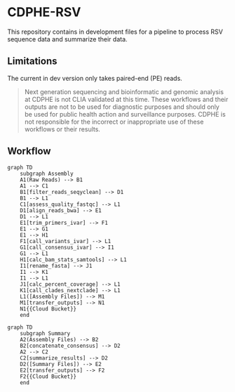 # CDPHE-RSV

This repository contains in development files for a pipeline to process RSV sequence data and summarize their data.

## Limitations

The current in dev version only takes paired-end (PE) reads.

> Next generation sequencing and bioinformatic and genomic analysis at CDPHE is not CLIA validated at this time. These workflows and their outputs are not to be used for diagnostic purposes and should only be used for public health action and surveillance purposes. CDPHE is not responsible for the incorrect or inappropriate use of these workflows or their results.

## Workflow

```mermaid
graph TD
    subgraph Assembly
    A1(Raw Reads) --> B1
    A1 --> C1
    B1[filter_reads_seqyclean] --> D1
    B1 --> L1
    C1[assess_quality_fastqc] --> L1
    D1[align_reads_bwa] --> E1
    D1 --> L1
    E1[trim_primers_ivar] --> F1
    E1 --> G1
    E1 --> H1
    F1[call_variants_ivar] --> L1
    G1[call_consensus_ivar] --> I1
    G1 --> L1
    H1[calc_bam_stats_samtools] --> L1
    I1[rename_fasta] --> J1
    I1 --> K1
    I1 --> L1
    J1[calc_percent_coverage] --> L1
    K1[call_clades_nextclade] --> L1
    L1([Assembly Files]) --> M1
    M1[transfer_outputs] --> N1
    N1{{Cloud Bucket}}
    end
```

```mermaid
graph TD
    subgraph Summary
    A2(Assembly Files) --> B2
    B2[concatenate_consensus] --> D2
    A2 --> C2
    C2[summarize_results] --> D2
    D2([Summary Files]) --> E2
    E2[transfer_outputs] --> F2
    F2{{Cloud Bucket}}
    end
```
